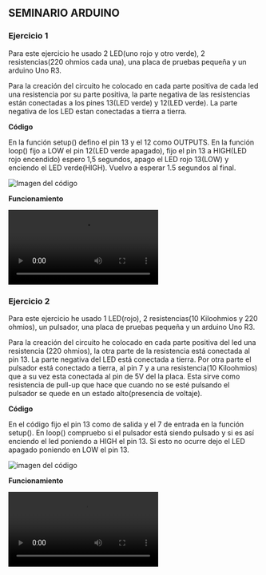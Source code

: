 ## SEMINARIO ARDUINO

### Ejercicio 1

Para este ejercicio he usado 2 LED(uno rojo y otro verde), 2 resistencias(220 ohmios cada una), una placa de pruebas pequeña y un arduino Uno R3.

Para la creación del circuito he colocado en cada parte positiva de cada led una resistencia por su parte positiva, la parte negativa de las resistencias están conectadas a los pines 13(LED verde) y 12(LED verde). La parte negativa de los LED estan conectadas a tierra a tierra.


**Código**

En la función setup() defino el pin 13 y el 12 como OUTPUTS. En la función loop() fijo a LOW el pin 12(LED verde apagado), fijo el pin 13 a HIGH(LED rojo encendido) espero 1,5 segundos, apago el LED rojo 13(LOW) y enciendo el LED verde(HIGH). Vuelvo a esperar 1.5 segundos al final.

![Imagen del código](https://github.com/MIGUE1999/PDIH/blob/main/S-arduino/Multimedia/Captura%20de%20pantalla%20de%202021-04-22%2012-11-23.png)


**Funcionamiento**

![Video de la ejecucion](https://github.com/MIGUE1999/PDIH/blob/main/S-arduino/Multimedia/Videograbaci%C3%B3n%202021-04-22%2012:12:38.mp4)





### Ejercicio 2

Para este ejercicio he usado 1 LED(rojo), 2 resistencias(10 Kiloohmios y 220 ohmios), un pulsador, una placa de pruebas pequeña y un arduino Uno R3.

Para la creación del circuito he colocado en cada parte positiva del led una resistencia (220 ohmios), la otra parte de la resistencia está conectada al pin 13. La parte negativa del LED está conectada a tierra. Por otra parte el pulsador está conectado a tierra, al pin 7 y a una resistencia(10 Kiloohmios) que a su vez esta conectada al pin de 5V del la placa. Esta sirve como resistencia de pull-up que hace que cuando no se esté pulsando el pulsador se quede en un estado alto(presencia de voltaje).


**Código**

En el código fijo el pin 13 como de salida y el 7 de entrada en la función setup(). En loop() compruebo si el pulsador está siendo pulsado y si es así enciendo el led poniendo a HIGH el pin 13. Si esto no ocurre dejo el LED apagado poniendo en LOW el pin 13.

![imagen del código](https://github.com/MIGUE1999/PDIH/blob/main/S-arduino/Multimedia/Captura%20de%20pantalla%20de%202021-04-22%2012-25-21.png)


**Funcionamiento**

![Video de la ejecucion](https://github.com/MIGUE1999/PDIH/blob/main/S-arduino/Multimedia/Videograbaci%C3%B3n%202021-04-22%2012:26:09.mp4)
